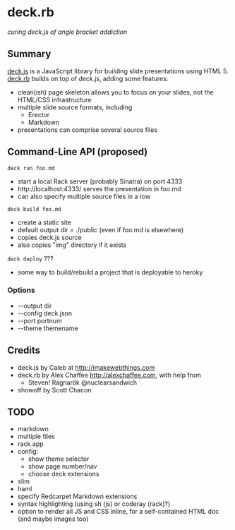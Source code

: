 # deck.rb

*curing deck.js of angle bracket addiction*

## Summary

[deck.js](http://imakewebthings.github.com/deck.js) is a JavaScript library for building slide presentations using HTML 5. [deck.rb](http://github.com/alexch/deck.rb) builds on top of deck.js, adding some features:

* clean(ish) page skeleton allows you to focus on your slides, not the HTML/CSS infrastructure
* multiple slide source formats, including
  * Erector
  * Markdown
* presentations can comprise several source files

## Command-Line API (proposed)

`deck run foo.md`

 * start a local Rack server (probably Sinatra) on port 4333
 * http://localhost:4333/ serves the presentation in foo.md
 * can also specify multiple source files in a row

`deck build foo.md`

 * create a static site
 * default output dir = ./public (even if foo.md is elsewhere)
 * copies deck.js source
 * also copies "img" directory if it exists

`deck deploy` ???

 * some way to build/rebuild a project that is deployable to heroky


### Options

 * --output dir
 * --config deck.json
 * --port portnum
 * --theme themename

## Credits

* deck.js by Caleb at http://imakewebthings.com
* deck.rb by Alex Chaffee http://alexchaffee.com, with help from
  * Steven! Ragnarök @nuclearsandwich
* showoff by Scott Chacon

## TODO

* markdown
* multiple files
* rack app
* config: 
  * show theme selector
  * show page number/nav
  * choose deck extensions
* slim
* haml
* specify Redcarpet Markdown extensions
* syntax highlighting (using sh (js) or coderay (rack)?)
* option to render all JS and CSS inline, for a self-contained HTML doc (and maybe images too)

